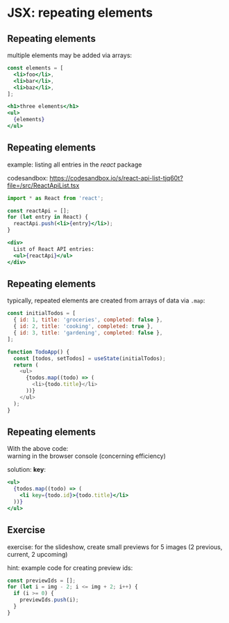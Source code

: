 # JSX: repeating elements

## Repeating elements

multiple elements may be added via arrays:

<!-- prettier-ignore -->
```jsx
const elements = [
  <li>foo</li>,
  <li>bar</li>,
  <li>baz</li>,
];
```

```jsx
<h1>three elements</h1>
<ul>
  {elements}
</ul>
```

## Repeating elements

example: listing all entries in the _react_ package

codesandbox: https://codesandbox.io/s/react-api-list-tjq60t?file=/src/ReactApiList.tsx

```js
import * as React from 'react';
```

```jsx
const reactApi = [];
for (let entry in React) {
  reactApi.push(<li>{entry}</li>);
}
```

```jsx
<div>
  List of React API entries:
  <ul>{reactApi}</ul>
</div>
```

## Repeating elements

typically, repeated elements are created from arrays of data via `.map`:

```js
const initialTodos = [
  { id: 1, title: 'groceries', completed: false },
  { id: 2, title: 'cooking', completed: true },
  { id: 3, title: 'gardening', completed: false },
];

function TodoApp() {
  const [todos, setTodos] = useState(initialTodos);
  return (
    <ul>
      {todos.map((todo) => (
        <li>{todo.title}</li>
      ))}
    </ul>
  );
}
```

## Repeating elements

With the above code:  
warning in the browser console (concerning efficiency)

solution: **key**:

```jsx
<ul>
  {todos.map((todo) => (
    <li key={todo.id}>{todo.title}</li>
  ))}
</ul>
```

## Exercise

exercise: for the slideshow, create small previews for 5 images (2 previous, current, 2 upcoming)

hint: example code for creating preview ids:

```js
const previewIds = [];
for (let i = img - 2; i <= img + 2; i++) {
  if (i >= 0) {
    previewIds.push(i);
  }
}
```
